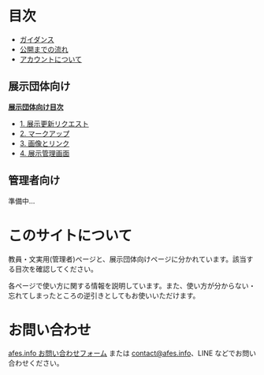 # 目次

- [ガイダンス](/guidance)
- [公開までの流れ](/common/operation)
- [アカウントについて](/common/account)

## 展示団体向け

**[展示団体向け目次](/exhibition)**

- [1. 展示更新リクエスト](/exhibition/1-post)
- [2. マークアップ](/exhibition/2-markup)
- [3. 画像とリンク](/exhibition/3-image-url)
- [4. 展示管理画面](/exhibition/4-exh-manage)

## 管理者向け

準備中…

# このサイトについて

教員・文実用(管理者)ページと、展示団体向けページに分かれています。該当する目次を確認してください。

各ページで使い方に関する情報を説明しています。また、使い方が分からない・忘れてしまったところの逆引きとしてもお使いいただけます。

# お問い合わせ

[afes.info お問い合わせフォーム](//afes.info/contact) または [contact@afes.info](mailto:contact@afes.info)、LINE などでお問い合わせください。
